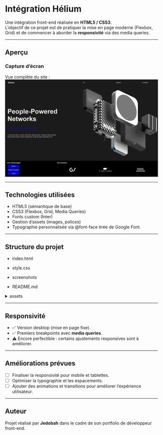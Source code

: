 #  Intégration Hélium

Une intégration front-end réalisée en **HTML5 / CSS3**.  
L’objectif de ce projet est de pratiquer la mise en page moderne (Flexbox, Grid) et de commencer à aborder la **responsivité** via des media queries.

---

##  Aperçu
### Capture d’écran
Vue complète du site :  
![Aperçu du projet](./screenshots/fullpage.png)

---

##  Technologies utilisées
- HTML5 (sémantique de base)  
- CSS3 (Flexbox, Grid, Media Queries)  
- Fonts custom (Inter)  
- Gestion d’assets (images, polices)  
- Typographie personnalisée via @font-face tirée de Google Font.

---

##  Structure du projet

- index.html
 
- style.css

- screenshots

- README.md

 <details>

<summary>assets</summary>  

-  img  

    ° investlogo2blue.png

    ° investlogo3blue.png

    ° investlogo4blue.png

    ° img/main.png

- font  

    ° Inter-VariableFont_opsz,wght.ttf

</details>


---


##  Responsivité
- ✅ Version desktop (mise en page fixe).  
- ✅ Premiers breakpoints avec **media queries**.  
- ⚠️ Encore perfectible : certains ajustements responsives sont à améliorer.  

---

##  Améliorations prévues
- [ ] Finaliser la responsivité pour mobile et tablettes.  
- [ ] Optimiser la typographie et les espacements.  
- [ ] Ajouter des animations et transitions pour améliorer l’expérience utilisateur.  

---

##  Auteur
Projet réalisé par **Jedobah** dans le cadre de son portfolio de développeur front-end.  